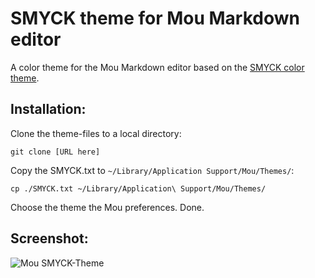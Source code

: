 # SMYCK theme for Mou Markdown editor

A color theme for the Mou Markdown editor based on the [SMYCK color theme](http://color.smyck.org).


## Installation:

Clone the theme-files to a local directory:

	git clone [URL here]
	
Copy the SMYCK.txt to `~/Library/Application Support/Mou/Themes/`:

	cp ./SMYCK.txt ~/Library/Application\ Support/Mou/Themes/
	
Choose the theme the Mou preferences.
Done.
	
## Screenshot:

![Mou SMYCK-Theme](http://blog.kayuk.de/images/posts/mou-smyck-screenshot.png)